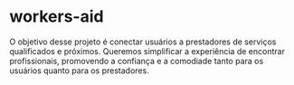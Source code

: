 # workers-aid

O objetivo desse projeto é conectar usuários a prestadores de serviços qualificados e próximos. Queremos simplificar a experiência de encontrar profissionais, promovendo a confiança e a comodiade tanto para os usuários quanto para os prestadores.
